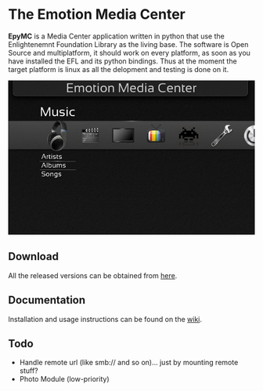 The Emotion Media Center
========================

**EpyMC** is a Media Center application written in python that use the Enlightenemnt Foundation Library as the living base. The software is Open Source and multiplatform, it should work on every platform, as soon as you have installed the EFL and its python bindings. Thus at the moment the target platform is linux as all the delopment and testing is done on it.

![01](/doc/ss/emc_01.jpg)

## Download ##
All the released versions can be obtained from [here](https://github.com/DaveMDS/epymc/releases).

## Documentation ##
Installation and usage instructions can be found on the  [wiki](https://github.com/DaveMDS/epymc/wiki).


## Todo ##

- Handle remote url (like smb:// and so on)... just by mounting remote stuff?
- Photo Module (low-priority)



